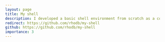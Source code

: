 ```yaml
---
layout: page
title: My shell
description: I developed a basic shell environment from scratch as a course assignment. The code is in C.
redirect: https://github.com/rhodb/my-shell
github: https://github.com/rhodb/my-shell
importance: 3
---
```


